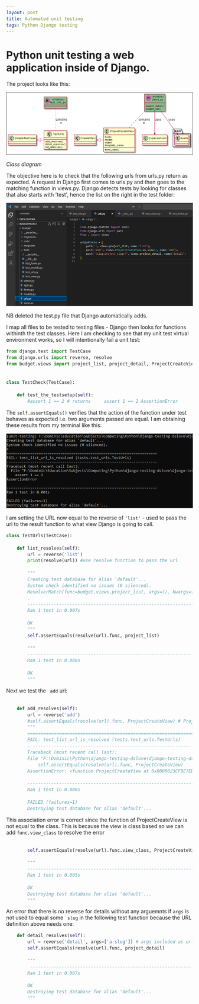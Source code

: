 ```yaml
---
layout: post
title: Automated unit testing
tags: Python Django testing
---
```


#  Python unit testing a web application inside of Django. 

The project looks like this:

<img src="/assets/images/testsclass.png" alt="cd">

_Class diagram_

The objective here is to check that the following urls from urls.py return as expected. A request in Django first comes to urls.py and then goes to the matching function in views.py. Django detects tests by looking for classes that also starts with 'test', hence the list on the right in the test folder:  


<style>
img {
  border: 1px solid #555;
}
</style>

<img src="/assets/images/unit_testing.png" alt="Award">

NB deleted the test.py file that Django automatically adds.

I map all files to be tested to testing files - Django then looks for functions withinth the test classes. Here I am checking to see that my unit test virtual environment works, so I will intentionally fail a unit test:



```py
from django.test import TestCase
from django.urls import reverse, resolve 
from budget.views import project_list, project_detail, ProjectCreateView


class TestCheck(TestCase):

    def test_the_testsetup(self):
        #assert 1 == 2 # returns     assert 1 == 2 AssertionError

```

The ```self.assertEquals()``` verifies that the action of the function under test behaves as expected i.e. two arguments passed are equal. I am obtaining these results from my terminal like this:

<img src="/assets/images/unit_testing_terminal.png" alt="Award">


I am setting the URL now equal to the reverse of ```'list'```  - used to pass the url to the result function to what view Django is going to call.

```py
class TestUrls(TestCase):

    def list_resolves(self):
        url = reverse('list')
        print(resolve(url)) #use resolve function to pass the url

        """
        Creating test database for alias 'default'...
        System check identified no issues (0 silenced).
        ResolverMatch(func=budget.views.project_list, args=(), kwargs={}, url_name=list, app_names=[], namespaces=[])
        .
        ----------------------------------------------------------------------
        Ran 1 test in 0.007s

        OK
        """
        self.assertEquals(resolve(url).func, project_list)

        """
        ----------------------------------------------------------------------
        Ran 1 test in 0.008s

        OK
        """
```

Next we test the ``` add```  url:

```py

    def add_resolves(self):
        url = reverse('add')
        #self.assertEquals(resolve(url).func, ProjectCreateView) # ProjectCreateView is a class based view so throws an error below
        """
        ======================================================================
        FAIL: test_list_url_is_resolved (tests.test_urls.TestUrls)
        ----------------------------------------------------------------------
        Traceback (most recent call last):
        File "F:\Dominic\Python\django-testing-dslove\django-testing-dslove\budgetproject\budget\tests\test_urls.py", line 48, in test_list_url_is_resolved
            self.assertEquals(resolve(url).func, ProjectCreateView)
        AssertionError: <function ProjectCreateView at 0x0000023CFBE7EDC8> != <class 'budget.views.ProjectCreateView'>

        ----------------------------------------------------------------------
        Ran 1 test in 0.008s

        FAILED (failures=1)
        Destroying test database for alias 'default'...
```

This association error is correct since the function of ProjectCreateView is not equal to the class. This is because the view is class based so we can add ```func.view_class``` to resolve the error

```py
        
        self.assertEquals(resolve(url).func.view_class, ProjectCreateView)
        
        """
        ----------------------------------------------------------------------
        Ran 1 test in 0.005s

        OK
        Destroying test database for alias 'default'...
        """
```

An error that there is no reverse for details without any arguemnts if ```args``` is not used to equal some ``` slug```  in the following test function because the URL definition above needs one:

```py
    def detail_resolves(self):
        url = reverse('detail', args=['a-slug']) # args included as url definition uses a slug
        self.assertEquals(resolve(url).func, project_detail) 
        
        """
         ----------------------------------------------------------------------
        Ran 1 test in 0.007s

        OK
        Destroying test database for alias 'default'...
        """
```

